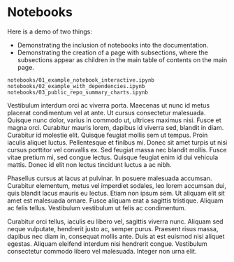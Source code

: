 # Notebooks

Here is a demo of two things:

 - Demonstrating the inclusion of notebooks into the documentation.
 - Demonstrating the creation of a page with subsections, where the subsections appear
 as children in the main table of contents on the main page.

```{toctree}
notebooks/01_example_notebook_interactive.ipynb
notebooks/02_example_with_dependencies.ipynb
notebooks/03_public_repo_summary_charts.ipynb
```

Vestibulum interdum orci ac viverra porta. Maecenas ut nunc id metus placerat
condimentum vel at ante. Ut cursus consectetur malesuada. Quisque nunc dolor,
varius in commodo ut, ultrices maximus nisi. Fusce et magna orci. Curabitur
mauris lorem, dapibus id viverra sed, blandit in diam. Curabitur id molestie
elit. Quisque feugiat mollis sem ut tempus. Proin iaculis aliquet luctus.
Pellentesque et finibus mi. Donec sit amet turpis ut nisi cursus porttitor vel
convallis ex. Sed feugiat massa nec blandit mollis. Fusce vitae pretium mi, sed
congue lectus. Quisque feugiat enim id dui vehicula mattis. Donec id elit non
lectus tincidunt luctus a ac nibh.

Phasellus cursus at lacus at pulvinar. In posuere malesuada accumsan. Curabitur
elementum, metus vel imperdiet sodales, leo lorem accumsan dui, quis blandit
lacus mauris eu lectus. Etiam non ipsum sem. Ut aliquam elit sit amet est
malesuada ornare. Fusce aliquam erat a sagittis tristique. Aliquam ac felis
tellus. Vestibulum vestibulum ut felis ac condimentum.

Curabitur orci tellus, iaculis eu libero vel, sagittis viverra nunc. Aliquam sed
neque vulputate, hendrerit justo ac, semper purus. Praesent risus massa, dapibus
nec diam in, consequat mollis ante. Duis at est euismod nisi aliquet egestas.
Aliquam eleifend interdum nisi hendrerit congue. Vestibulum consectetur commodo
libero vel malesuada. Integer non urna elit.

